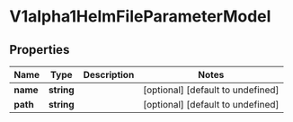 # V1alpha1HelmFileParameterModel

## Properties

Name | Type | Description | Notes
------------ | ------------- | ------------- | -------------
**name** | **string** |  | [optional] [default to undefined]
**path** | **string** |  | [optional] [default to undefined]



